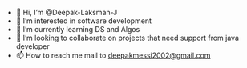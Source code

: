 - 👋 Hi, I’m @Deepak-Laksman-J
- 👀 I’m interested in software development
- 🌱 I’m currently learning DS and Algos
- 💞️ I’m looking to collaborate on projects that need support from java developer
- 📫 How to reach me mail to deepakmessi2002@gmail.com

<!---
Deepak-Laksman-J/Deepak-Laksman-J is a ✨ special ✨ repository because its `README.md` (this file) appears on your GitHub profile.
You can click the Preview link to take a look at your changes.
--->
